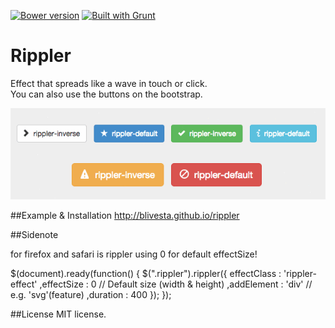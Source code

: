 [![Bower version](https://badge.fury.io/bo/rippler.svg)](http://badge.fury.io/bo/rippler)
[![Built with Grunt](https://cdn.gruntjs.com/builtwith.png)](http://gruntjs.com/)

Rippler
==================
Effect that spreads like a wave in touch or click.  
You can also use the buttons on the bootstrap.  

![demo image](./docs/assets/images/sample.gif)

##Example & Installation
http://blivesta.github.io/rippler

##Sidenote 

for firefox and safari is rippler using 0 for default effectSize!

$(document).ready(function() {
  $(".rippler").rippler({
    effectClass      :  'rippler-effect'
    ,effectSize      :  0      // Default size (width & height)
    ,addElement      :  'div'   // e.g. 'svg'(feature)
    ,duration        :  400
  });
});

##License
MIT license.
